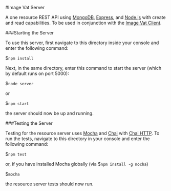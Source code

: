 #Image Vat Server

A one resource REST API using [MongoDB](https://www.mongodb.org/), [Express](https://github.com/expressjs/express), and [Node.js](https://github.com/nodejs/node) with create and read capabilities.  To be used in conjunction with the [Image Vat Client](https://github.com/sumtype/image-vat/tree/master/client).

###Starting the Server

To use this server, first navigate to this directory inside your console and enter the following command:

$`npm install`

Next, in the same directory, enter this command to start the server (which by default runs on port 5000):

$`node server`

or

$`npm start`

the server should now be up and running.

###Testing the Server

Testing for the resource server uses [Mocha](https://github.com/mochajs/mocha) and [Chai](https://github.com/chaijs/chai) with [Chai HTTP](https://github.com/chaijs/chai-http).  To run the tests, navigate to this directory in your console and enter the following command:

$`npm test`

or, if you have installed Mocha globally (via $`npm install -g mocha`)

$`mocha`

the resource server tests should now run.
